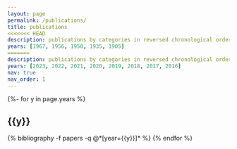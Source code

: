 ```yaml
---
layout: page
permalink: /publications/
title: publications
<<<<<<< HEAD
description: publications by categories in reversed chronological order. generated by jekyll-scholar.
years: [1967, 1956, 1950, 1935, 1905]
=======
description: publications by categories in reversed chronological order.
years: [2023, 2022, 2021, 2020, 2019, 2018, 2017, 2016]
nav: true
nav_order: 1
---
```

<!-- _pages/publications.md -->
<div class="publications">

{%- for y in page.years %}
  <h2 class="year">{{y}}</h2>
  {% bibliography -f papers -q @*[year={{y}}]* %}
{% endfor %}

</div>
